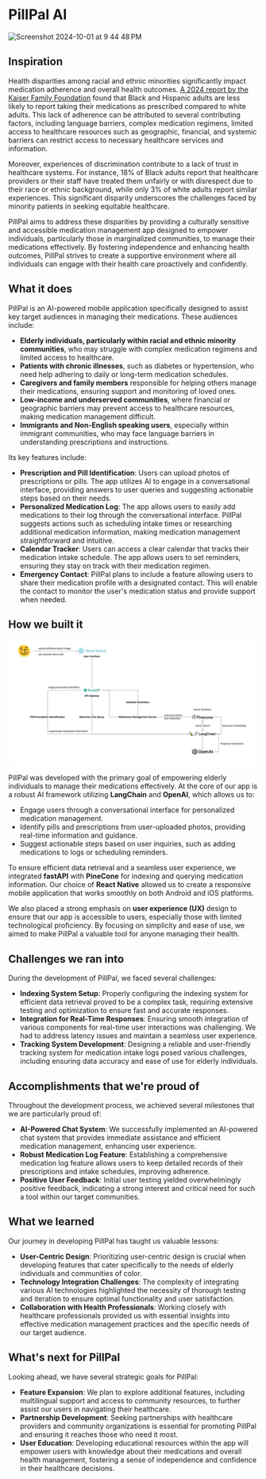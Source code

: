 # PillPal AI  
![Screenshot 2024-10-01 at 9 44 48 PM](https://github.com/user-attachments/assets/2ec7adb2-5c43-4f19-98cd-8db76277c1c9)

## Inspiration
Health disparities among racial and ethnic minorities significantly impact medication adherence and overall health outcomes. [A 2024 report by the Kaiser Family Foundation](https://www.kff.org/racial-equity-and-health-policy/issue-brief/how-present-day-health-disparities-for-black-people-are-linked-to-past-policies-and-events/) found that Black and Hispanic adults are less likely to report taking their medications as prescribed compared to white adults. This lack of adherence can be attributed to several contributing factors, including language barriers, complex medication regimens, limited access to healthcare resources such as geographic, financial, and systemic barriers can restrict access to necessary healthcare services and information.

Moreover, experiences of discrimination contribute to a lack of trust in healthcare systems. For instance, 18% of Black adults report that healthcare providers or their staff have treated them unfairly or with disrespect due to their race or ethnic background, while only 3% of white adults report similar experiences. This significant disparity underscores the challenges faced by minority patients in seeking equitable healthcare.

PillPal aims to address these disparities by providing a culturally sensitive and accessible medication management app designed to empower individuals, particularly those in marginalized communities, to manage their medications effectively. By fostering independence and enhancing health outcomes, PillPal strives to create a supportive environment where all individuals can engage with their health care proactively and confidently.

## What it does
PillPal is an AI-powered mobile application specifically designed to assist key target audiences in managing their medications. These audiences include:
- **Elderly individuals, particularly within racial and ethnic minority communities**, who may struggle with complex medication regimens and limited access to healthcare.
- **Patients with chronic illnesses**, such as diabetes or hypertension, who need help adhering to daily or long-term medication schedules.
- **Caregivers and family members** responsible for helping others manage their medications, ensuring support and monitoring of loved ones.
- **Low-income and underserved communities**, where financial or geographic barriers may prevent access to healthcare resources, making medication management difficult.
- **Immigrants and Non-English speaking users**, especially within immigrant communities, who may face language barriers in understanding prescriptions and instructions.

Its key features include:
- **Prescription and Pill Identification**: Users can upload photos of prescriptions or pills. The app utilizes AI to engage in a conversational interface, providing answers to user queries and suggesting actionable steps based on their needs.
- **Personalized Medication Log**: The app allows users to easily add medications to their log through the conversational interface. PillPal suggests actions such as scheduling intake times or researching additional medication information, making medication management straightforward and intuitive.
- **Calendar Tracker**: Users can access a clear calendar that tracks their medication intake schedule. The app allows users to set reminders, ensuring they stay on track with their medication regimen.
- **Emergency Contact**: PillPal plans to include a feature allowing users to share their medication profile with a designated contact. This will enable the contact to monitor the user's medication status and provide support when needed.

## How we built it
![](/frontend/PillPalAI-techmap.jpg)

PillPal was developed with the primary goal of empowering elderly individuals to manage their medications effectively. At the core of our app is a robust AI framework utilizing **LangChain** and **OpenAI**, which allows us to:

- Engage users through a conversational interface for personalized medication management.
- Identify pills and prescriptions from user-uploaded photos, providing real-time information and guidance.
- Suggest actionable steps based on user inquiries, such as adding medications to logs or scheduling reminders.

To ensure efficient data retrieval and a seamless user experience, we integrated **fastAPI** with **PineCone** for indexing and querying medication information. Our choice of **React Native** allowed us to create a responsive mobile application that works smoothly on both Android and iOS platforms.

We also placed a strong emphasis on **user experience (UX)** design to ensure that our app is accessible to users, especially those with limited technological proficiency. By focusing on simplicity and ease of use, we aimed to make PillPal a valuable tool for anyone managing their health.

## Challenges we ran into
During the development of PillPal, we faced several challenges:
- **Indexing System Setup**: Properly configuring the indexing system for efficient data retrieval proved to be a complex task, requiring extensive testing and optimization to ensure fast and accurate responses.
- **Integration for Real-Time Responses**: Ensuring smooth integration of various components for real-time user interactions was challenging. We had to address latency issues and maintain a seamless user experience.
- **Tracking System Development**: Designing a reliable and user-friendly tracking system for medication intake logs posed various challenges, including ensuring data accuracy and ease of use for elderly individuals.

## Accomplishments that we're proud of
Throughout the development process, we achieved several milestones that we are particularly proud of:
- **AI-Powered Chat System**: We successfully implemented an AI-powered chat system that provides immediate assistance and efficient medication management, enhancing user experience.
- **Robust Medication Log Feature**: Establishing a comprehensive medication log feature allows users to keep detailed records of their prescriptions and intake schedules, improving adherence.
- **Positive User Feedback**: Initial user testing yielded overwhelmingly positive feedback, indicating a strong interest and critical need for such a tool within our target communities.

## What we learned
Our journey in developing PillPal has taught us valuable lessons:
- **User-Centric Design**: Prioritizing user-centric design is crucial when developing features that cater specifically to the needs of elderly individuals and communities of color.
- **Technology Integration Challenges**: The complexity of integrating various AI technologies highlighted the necessity of thorough testing and iteration to ensure optimal functionality and user satisfaction.
- **Collaboration with Health Professionals**: Working closely with healthcare professionals provided us with essential insights into effective medication management practices and the specific needs of our target audience.

## What's next for PillPal
Looking ahead, we have several strategic goals for PillPal:
- **Feature Expansion**: We plan to explore additional features, including multilingual support and access to community resources, to further assist our users in navigating their healthcare.
- **Partnership Development**: Seeking partnerships with healthcare providers and community organizations is essential for promoting PillPal and ensuring it reaches those who need it most.
- **User Education**: Developing educational resources within the app will empower users with knowledge about their medications and overall health management, fostering a sense of independence and confidence in their healthcare decisions.
